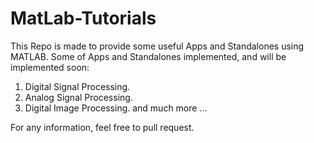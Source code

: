 # MatLab-Tutorials

This Repo is made to provide some useful Apps and Standalones using MATLAB.
Some of Apps and Standalones implemented, and will be implemented soon:

1. Digital Signal Processing.
2. Analog Signal Processing.
3. Digital Image Processing.
and much more ...

For any information, feel free to pull request.
